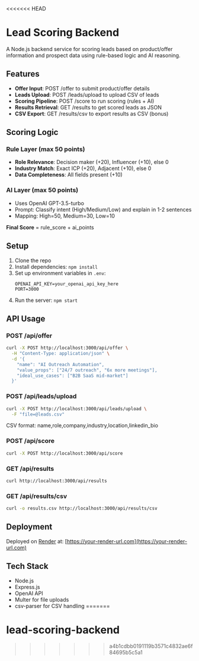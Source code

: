 <<<<<<< HEAD
# Lead Scoring Backend

A Node.js backend service for scoring leads based on product/offer information and prospect data using rule-based logic and AI reasoning.

## Features

- **Offer Input**: POST /offer to submit product/offer details
- **Leads Upload**: POST /leads/upload to upload CSV of leads
- **Scoring Pipeline**: POST /score to run scoring (rules + AI)
- **Results Retrieval**: GET /results to get scored leads as JSON
- **CSV Export**: GET /results/csv to export results as CSV (bonus)

## Scoring Logic

### Rule Layer (max 50 points)
- **Role Relevance**: Decision maker (+20), Influencer (+10), else 0
- **Industry Match**: Exact ICP (+20), Adjacent (+10), else 0
- **Data Completeness**: All fields present (+10)

### AI Layer (max 50 points)
- Uses OpenAI GPT-3.5-turbo
- Prompt: Classify intent (High/Medium/Low) and explain in 1-2 sentences
- Mapping: High=50, Medium=30, Low=10

**Final Score** = rule_score + ai_points

## Setup

1. Clone the repo
2. Install dependencies: `npm install`
3. Set up environment variables in `.env`:
   ```
   OPENAI_API_KEY=your_openai_api_key_here
   PORT=3000
   ```
4. Run the server: `npm start`

## API Usage

### POST /api/offer
```bash
curl -X POST http://localhost:3000/api/offer \
  -H "Content-Type: application/json" \
  -d '{
    "name": "AI Outreach Automation",
    "value_props": ["24/7 outreach", "6x more meetings"],
    "ideal_use_cases": ["B2B SaaS mid-market"]
  }'
```

### POST /api/leads/upload
```bash
curl -X POST http://localhost:3000/api/leads/upload \
  -F "file=@leads.csv"
```
CSV format: name,role,company,industry,location,linkedin_bio

### POST /api/score
```bash
curl -X POST http://localhost:3000/api/score
```

### GET /api/results
```bash
curl http://localhost:3000/api/results
```

### GET /api/results/csv
```bash
curl -o results.csv http://localhost:3000/api/results/csv
```

## Deployment

Deployed on [Render](https://render.com) at: [https://your-render-url.com](https://your-render-url.com)

## Tech Stack

- Node.js
- Express.js
- OpenAI API
- Multer for file uploads
- csv-parser for CSV handling
=======
# lead-scoring-backend
>>>>>>> a4b1cdbb0191119b3571c4832ae6f84695b5c5a1
